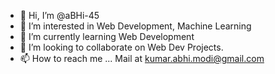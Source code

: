 - 👋 Hi, I’m @aBHi-45
- 👀 I’m interested in Web Development, Machine Learning
- 🌱 I’m currently learning Web Development
- 💞️ I’m looking to collaborate on Web Dev Projects.
- 📫 How to reach me ... Mail at kumar.abhi.modi@gmail.com

<!---
aBHi-45/aBHi-45 is a ✨ special ✨ repository because its `README.md` (this file) appears on your GitHub profile.
You can click the Preview link to take a look at your changes.
--->
